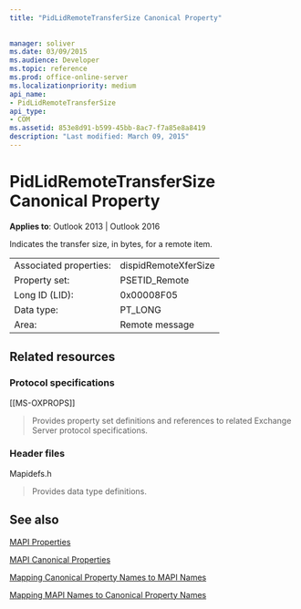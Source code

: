 ```yaml
---
title: "PidLidRemoteTransferSize Canonical Property"
 
 
manager: soliver
ms.date: 03/09/2015
ms.audience: Developer
ms.topic: reference
ms.prod: office-online-server
ms.localizationpriority: medium
api_name:
- PidLidRemoteTransferSize
api_type:
- COM
ms.assetid: 853e8d91-b599-45bb-8ac7-f7a85e8a8419
description: "Last modified: March 09, 2015"
---
```


# PidLidRemoteTransferSize Canonical Property

  
  
**Applies to**: Outlook 2013 | Outlook 2016 
  
Indicates the transfer size, in bytes, for a remote item.
  
|||
|:-----|:-----|
|Associated properties:  <br/> |dispidRemoteXferSize  <br/> |
|Property set:  <br/> |PSETID_Remote  <br/> |
|Long ID (LID):  <br/> |0x00008F05  <br/> |
|Data type:  <br/> |PT_LONG  <br/> |
|Area:  <br/> |Remote message  <br/> |
   
## Related resources

### Protocol specifications

[[MS-OXPROPS]] 
  
> Provides property set definitions and references to related Exchange Server protocol specifications.
    
### Header files

Mapidefs.h
  
> Provides data type definitions.
    
## See also



[MAPI Properties](mapi-properties.md)
  
[MAPI Canonical Properties](mapi-canonical-properties.md)
  
[Mapping Canonical Property Names to MAPI Names](mapping-canonical-property-names-to-mapi-names.md)
  
[Mapping MAPI Names to Canonical Property Names](mapping-mapi-names-to-canonical-property-names.md)

